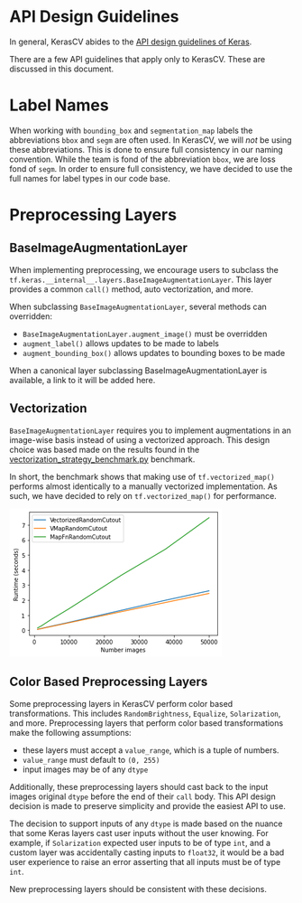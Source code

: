 # API Design Guidelines
In general, KerasCV abides to the  [API design guidelines of Keras](https://github.com/keras-team/governance/blob/master/keras_api_design_guidelines.md).

There are a few API guidelines that apply only to KerasCV.  These are discussed
in this document.

# Label Names
When working with `bounding_box` and `segmentation_map` labels the abbreviations `bbox` and
`segm` are often used.  In KerasCV, we will *not* be using these abbreviations.  This is done
to ensure full consistency in our naming convention.  While the team is fond of the abbreviation
`bbox`, we are loss fond of `segm`.  In order to ensure full consistency, we have decided to
use the full names for label types in our code base.

# Preprocessing Layers
## BaseImageAugmentationLayer
When implementing preprocessing, we encourage users to subclass the `tf.keras.__internal__.layers.BaseImageAugmentationLayer`.  This layer provides a common `call()` method, auto vectorization, and more.  

When subclassing `BaseImageAugmentationLayer`, several methods can overridden:

- `BaseImageAugmentationLayer.augment_image()` must be overridden
- `augment_label()` allows updates to be made to labels
- `augment_bounding_box()` allows updates to bounding boxes to be made

When a canonical layer subclassing BaseImageAugmentationLayer is available, a link to it will be added here.

## Vectorization
`BaseImageAugmentationLayer` requires you to implement augmentations in an image-wise basis instead of using a vectorized approach.  This design choice was based made on the  results found in the [vectorization_strategy_benchmark.py](../benchmarks/vectorization_strategy_benchmark.py) benchmark.

In short, the benchmark shows that making use of `tf.vectorized_map()` performs almost identically to a manually vectorized implementation.  As such, we have decided to rely on `tf.vectorized_map()` for performance.

![Results of vectorization strategy benchmark](images/runtime-plot.png)

## Color Based Preprocessing Layers
Some preprocessing layers in KerasCV perform color based transformations.  This
includes `RandomBrightness`, `Equalize`, `Solarization`, and more.  Preprocessing
layers that perform color based transformations make the following assumptions:
- these layers must accept a `value_range`, which is a tuple of numbers.
- `value_range` must default to `(0, 255)`
- input images may be of any `dtype`

Additionally, these preprocessing layers should cast back to the input images
original `dtype` before the end of their `call` body.  This API design decision
is made to preserve simplicity and provide the easiest API to use.

The decision to support inputs of any `dtype` is made based on the nuance that
some Keras layers cast user inputs without the user knowing.  For example, if
`Solarization` expected user inputs to be of type `int`, and a custom layer
was accidentally casting inputs to `float32`, it would be a bad user experience
to raise an error asserting that all inputs must be of type `int`.  

New preprocessing layers should be consistent with these decisions.
